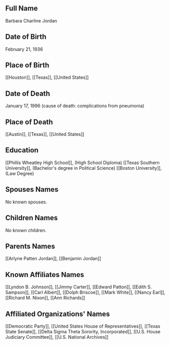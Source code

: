 ## Full Name
Barbara Charline Jordan

## Date of Birth
February 21, 1936

## Place of Birth
[[Houston]], [[Texas]], [[United States]]

## Date of Death
January 17, 1996 (cause of death: complications from pneumonia)

## Place of Death
[[Austin]], [[Texas]], [[United States]]

## Education
[[Phillis Wheatley High School]], (High School Diploma)
[[Texas Southern University]], (Bachelor's degree in Political Science)
[[Boston University]], (Law Degree)

## Spouses Names
No known spouses.

## Children Names
No known children.

## Parents Names
[[Arlyne Patten Jordan]], [[Benjamin Jordan]]

## Known Affiliates Names
[[Lyndon B. Johnson]], [[Jimmy Carter]], [[Edward Patton]], [[Edith S. Sampson]], [[Carl Albert]], [[Dolph Briscoe]], [[Mark White]], [[Nancy Earl]], [[Richard M. Nixon]], [[Ann Richards]]

## Affiliated Organizations' Names
[[Democratic Party]], [[United States House of Representatives]], [[Texas State Senate]], [[Delta Sigma Theta Sorority, Incorporated]], [[U.S. House Judiciary Committee]], [[U.S. National Archives]]

